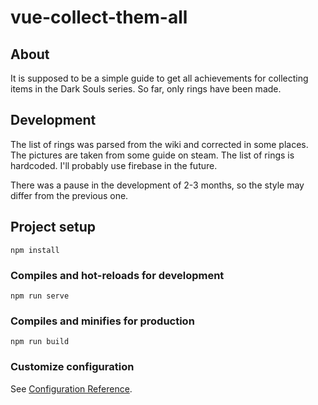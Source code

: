 # vue-collect-them-all

## About

It is supposed to be a simple guide to get all achievements for collecting items in the Dark Souls series.
So far, only rings have been made.

## Development

The list of rings was parsed from the wiki and corrected in some places.
The pictures are taken from some guide on steam.
The list of rings is hardcoded. I'll probably use firebase in the future.

There was a pause in the development of 2-3 months, so the style may differ from the previous one.


## Project setup
```
npm install
```

### Compiles and hot-reloads for development
```
npm run serve
```

### Compiles and minifies for production
```
npm run build
```

### Customize configuration
See [Configuration Reference](https://cli.vuejs.org/config/).
